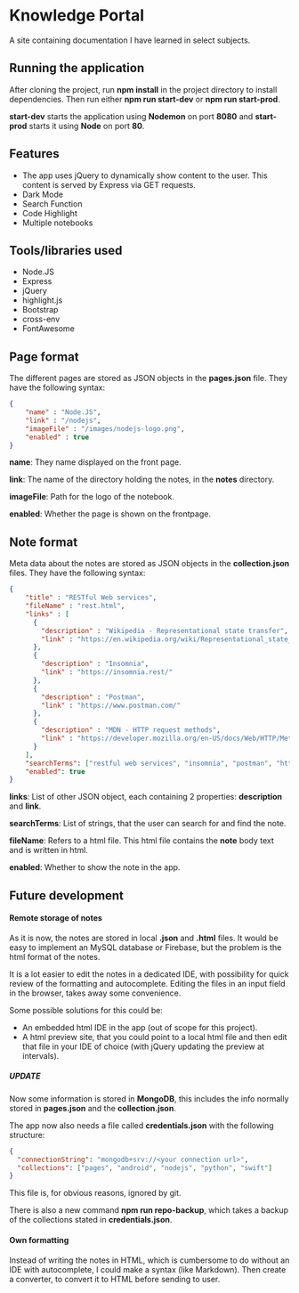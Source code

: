 # Knowledge Portal
A site containing documentation I have learned in select subjects. 

## Running the application
After cloning the project, run **npm install** in the project directory to install dependencies. Then run either 
**npm run start-dev** or **npm run start-prod**.

**start-dev** starts the application using **Nodemon** on port **8080** and **start-prod** starts it using **Node**
on port **80**.

## Features

 - The app uses jQuery to dynamically show content to the user. This content is served by Express via GET requests.
 - Dark Mode
 - Search Function
 - Code Highlight
 - Multiple notebooks
 
## Tools/libraries used

 - Node.JS
 - Express
 - jQuery
 - highlight.js
 - Bootstrap
 - cross-env
 - FontAwesome

## Page format

The different pages are stored as JSON objects in the **pages.json** file. They have the following syntax:

```json
{
    "name" : "Node.JS",
    "link" : "/nodejs",
    "imageFile" : "/images/nodejs-logo.png",
    "enabled" : true
}
```

**name**: They name displayed on the front page.

**link**: The name of the directory holding the notes, in the **notes** directory.

**imageFile**: Path for the logo of the notebook.

**enabled**: Whether the page is shown on the frontpage.

## Note format

Meta data about the notes are stored as JSON objects in the **collection.json** files. They have the following syntax:

```json
{
    "title" : "RESTful Web services",
    "fileName" : "rest.html",
    "links" : [
      {
        "description" : "Wikipedia - Representational state transfer",
        "link" : "https://en.wikipedia.org/wiki/Representational_state_transfer"
      },
      {
        "description" : "Insomnia",
        "link" : "https://insomnia.rest/"
      },
      {
        "description" : "Postman",
        "link" : "https://www.postman.com/"
      },
      {
        "description" : "MDN - HTTP request methods",
        "link" : "https://developer.mozilla.org/en-US/docs/Web/HTTP/Methods"
      }
    ],
    "searchTerms": ["restful web services", "insomnia", "postman", "http request methods"],
    "enabled": true
}
```

**links**: List of other JSON object, each containing 2 properties: **description** and **link**.

**searchTerms**: List of strings, that the user can search for and find the note.

**fileName**: Refers to a html file. This html file contains the **note** body text and is written in html.

**enabled**: Whether to show the note in the app. 

## Future development
#### Remote storage of notes
 
As it is now, the notes are stored in local **.json** and **.html** files. 
It would be easy to implement an MySQL database or Firebase, but the problem is the html format of the notes.

It is a lot easier to edit the notes in a dedicated IDE, with possibility for quick review of the formatting and autocomplete.
Editing the files in an input field in the browser, takes away some convenience. 

Some possible solutions for this could be:
 - An embedded html IDE in the app (out of scope for this project).
 - A html preview site, that you could point to a local html file and then edit that file in your IDE of choice (with jQuery updating the preview at intervals).
 
##### UPDATE
Now some information is stored in **MongoDB**, this includes the info normally stored in **pages.json** and the **collection.json**.

The app now also needs a file called **credentials.json** with the following structure:

```json
{
  "connectionString": "mongodb+srv://<your connection url>",
  "collections": ["pages", "android", "nodejs", "python", "swift"]
}
```
This file is, for obvious reasons, ignored by git.

There is also a new command **npm run repo-backup**, which takes a backup of the collections stated in **credentials.json**.
 
#### Own formatting

Instead of writing the notes in HTML, which is cumbersome to do without an IDE with autocomplete, I could make a syntax (like Markdown).
Then create a converter, to convert it to HTML before sending to user.
